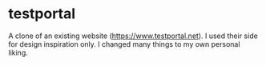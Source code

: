 # testportal
A clone of an existing website (https://www.testportal.net). I used their side for design inspiration only. I changed many things to my own personal liking.
